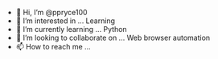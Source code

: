 - 👋 Hi, I’m @ppryce100
- 👀 I’m interested in ... Learning
- 🌱 I’m currently learning ... Python
- 💞️ I’m looking to collaborate on ... Web browser automation
- 📫 How to reach me ...

<!---
ppryce100/ppryce100 is a ✨ special ✨ repository because its `README.md` (this file) appears on your GitHub profile.
You can click the Preview link to take a look at your changes.
--->

